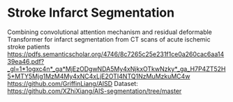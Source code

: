 # Stroke Infarct Segmentation

Combining convolutional attention mechanism and residual deformable Transformer for infarct segmentation from CT scans of acute ischemic stroke patients
https://pdfs.semanticscholar.org/4746/8c7265c25e231f1ce0a260cac6aa1439ea46.pdf?_gl=1*1ogxc4n*_ga*MjEzODgwNDA5My4xNjkxOTkwNzky*_ga_H7P4ZT52H5*MTY5Mjg1MzM4My4xNC4xLjE2OTI4NTQ1NzMuMzkuMC4w
https://github.com/GriffinLiang/AISD
Dataset: https://github.com/XZhiXiang/AIS-segmentation/tree/master
